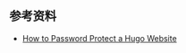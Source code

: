 ## 参考资料

- [How to Password Protect a Hugo Website](https://gooseyman.com/post/2020-05-26_password_protect_hugo_site/)
